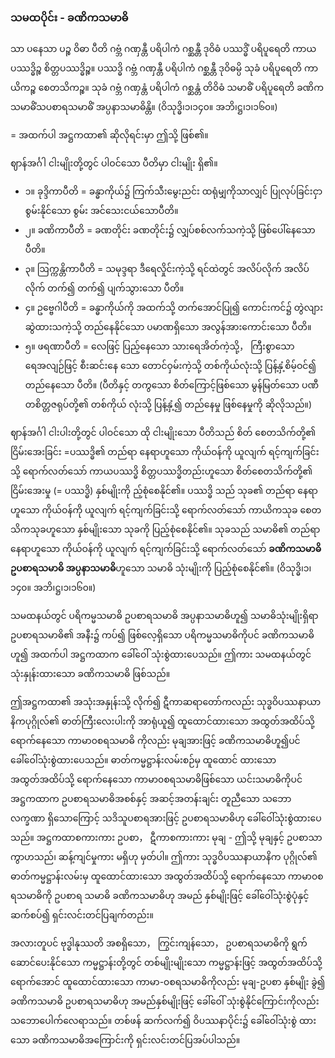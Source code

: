 ### သမထပိုင်း - ခဏိကသမာဓိ

သာ ပနေသာ ပဉ္စ ဝိဓာ ပီတိ ဂဗ္ဘံ ဂဏှန္တီ ပရိပါကံ ဂစ္ဆန္တီ ဒုဝိဓံ ပဿဒ္ဓိံ ပရိပူရေတိ ကာယပဿဒ္ဓိဉ္စ စိတ္တပဿဒ္ဓိဉ္စ။ 
ပဿဒ္ဓိ ဂဗ္ဘံ ဂဏှန္တီ ပရိပါကံ ဂစ္ဆန္တီ ဒုဝိဓမ္ပိ သုခံ ပရိပူရေတိ ကာယိကဉ္စ စေတသိကဉ္စ။ 
သုခံ ဂဗ္ဘံ ဂဏှန္တံ ပရိပါကံ ဂစ္ဆန္တံ တိဝိဓံ သမာဓိံ ပရိပူရေတိ ခဏိကသမာဓိံသပစာရသမာဓိံ အပ္ပနာသမာဓိန္တိ။
<r>(ဝိသုဒ္ဓိ၊၁၊၁၄၀။ အဘိ၊ဋ္ဌ၊၁၊၁၆၀။)</r>

= အထက်ပါ အဋ္ဌကထာ၏ ဆိုလိုရင်းမှာ ဤသို့ ဖြစ်၏။

ဈာန်အင်္ဂါ ငါးမျိုးတို့တွင် ပါဝင်သော ပီတိမှာ ငါးမျိုး ရှိ၏။

- ၁။ ခုဒ္ဒိကာပီတိ = ခန္ဓာကိုယ်၌ ကြက်သီးမွေးညင်း ထရုံမျှကိုသာလျှင် ပြုလုပ်ခြင်းငှာ စွမ်းနိုင်သော စွမ်း အင်သေးငယ်သောပီတိ။
- ၂။ ခဏိကာပီတိ = ခဏတိုင်း ခဏတိုင်း၌ လျှပ်စစ်လက်သကဲ့သို့ ဖြစ်ပေါ်နေသော ပီတိ။
- ၃။ ဩက္ကန္တိကာပီတိ = သမုဒ္ဒရာ ဒီရေလှိုင်းကဲ့သို့ ရင်ထဲတွင် အလိပ်လိုက် အလိပ်လိုက် တက်၍ တက်၍ ပျက်သွားသော ပီတိ။
- ၄။ ဥဗ္ဗေဂါပီတိ = ခန္ဓာကိုယ်ကို အထက်သို့ တက်အောင်ပြု၍ ကောင်းကင်၌ တွဲလျားဆွဲထားသကဲ့သို့ တည်နေနိုင်သော ပမာဏရှိသော အလွန်အားကောင်းသော ပီတိ။
- ၅။ ဖရဏာပီတိ = လေဖြင့် ပြည့်နေသော သားရေအိတ်ကဲ့သို့， ကြီးစွာသော ရေအလျဉ်ဖြင့် စီးဆင်းနေ သော တောင်ဝှမ်းကဲ့သို့ တစ်ကိုယ်လုံးသို့ ပြန့်နှံ့စိမ့်ဝင်၍ တည်နေသော ပီတိ။ (ပီတိနှင့် တကွသော စိတ်ကြောင့်ဖြစ်သော မွန်မြတ်သော ပဏီတစိတ္တဇရုပ်တို့၏ တစ်ကိုယ် လုံးသို့ ပြန့်နှံ့၍ တည်နေမှု ဖြစ်နေမှုကို ဆိုလိုသည်။)

ဈာန်အင်္ဂါ ငါးပါးတို့တွင် ပါဝင်သော ထို ငါးမျိုးသော ပီတိသည် စိတ် စေတသိက်တို့၏ ငြိမ်းအေးခြင်း =ပဿဒ္ဓိ၏ တည်ရာ နေရာဟူသော ကိုယ်ဝန်ကို ယူလျက် ရင့်ကျက်ခြင်းသို့ ရောက်လတ်သော် ကာယပဿဒ္ဓိ စိတ္တပဿဒ္ဓိတည်းဟူသော စိတ်စေတသိက်တို့၏ ငြိမ်းအေးမှု (= ပဿဒ္ဓိ) နှစ်မျိုးကို ည့်စုံစေနိုင်၏။ 
ပဿဒ္ဓိ သည် သုခ၏ တည်ရာ နေရာဟူသော ကိုယ်ဝန်ကို ယူလျက် ရင့်ကျက်ခြင်းသို့ ရောက်လတ်သော် ကာယိကသုခ စေတသိကသုခဟူသော နှစ်မျိုးသော သုခကို ပြည့်စုံစေနိုင်၏။ 
သုခသည် သမာဓိ၏ တည်ရာ နေရာဟူသော ကိုယ်ဝန်ကို ယူလျက် ရင့်ကျက်ခြင်းသို့ ရောက်လတ်သော် **ခဏိကသမာဓိ ဥပစာရသမာဓိ အပ္ပနာသမာဓိ**ဟူသော သမာဓိ သုံးမျိုးကို ပြည့်စုံစေနိုင်၏။ (ဝိသုဒ္ဓိ၊၁၊၁၄၀။ အဘိ၊ဋ္ဌ၊၁၊၁၆၀။)

သမထနယ်တွင် ပရိကမ္မသမာဓိ ဥပစာရသမာဓိ အပ္ပနာသမာဓိဟူ၍ သမာဓိသုံးမျိုးရှိရာ ဥပစာရသမာဓိ၏ အနီး၌ ကပ်၍ ဖြစ်လေ့ရှိသော ပရိကမ္မသမာဓိကိုပင် ခဏိကသမာဓိဟူ၍ အထက်ပါ အဋ္ဌကထာက ခေါ်ဝေါ် သုံးစွဲထားပေသည်။ 
ဤကား သမထနယ်တွင် သုံးနှုန်းထားသော ခဏိကသမာဓိ ဖြစ်သည်။

ဤအဋ္ဌကထာ၏ အသုံးအနှုန်းသို့ လိုက်၍ ဋီကာဆရာတော်ကလည်း သုဒ္ဓဝိပဿနာယာနိကပုဂ္ဂိုလ်၏ ဓာတ်ကြီးလေးပါးကို အာရုံယူ၍ ထူထောင်ထားသော အထွတ်အထိပ်သို့ ရောက်နေသော ကာမာ၀စရသမာဓိ ကိုလည်း မုချအားဖြင့် ခဏိကသမာဓိဟူ၍ပင် ခေါ်ဝေါ်သုံးစွဲထားပေသည်။ 
ဓာတ်ကမ္မဋ္ဌာန်းလမ်းစဉ်မှ ထူထောင် ထားသော အထွတ်အထိပ်သို့ ရောက်နေသော ကာမာ၀စရသမာဓိဖြစ်သော ယင်းသမာဓိကိုပင် အဋ္ဌကထာက ဥပစာရသမာဓိအစစ်နှင့် အဆင့်အတန်းချင်း တူညီသော သဘောလက္ခဏာ ရှိသောကြောင့် သဒိသူပစာရအားဖြင့် ဥပစာရသမာဓိဟု ခေါ်ဝေါ်သုံးစွဲထားပေသည်။ 
အဋ္ဌကထာစကားကား ဥပစာ， ဋီကာစကားကား မုချ - ဤသို့ မုချနှင့် ဥပစာသာ ကွာဟသည်၊ ဆန့်ကျင်မှုကား မရှိဟု မှတ်ပါ။ 
ဤကား သုဒ္ဓဝိပဿနာယာနိက ပုဂ္ဂိုလ်၏ ဓာတ်ကမ္မဋ္ဌာန်းလမ်းမှ ထူထောင်ထားသော အထွတ်အထိပ်သို့ ရောက်နေသော ကာမာ၀စရသမာဓိကို ဥပစာရ သမာဓိ ခဏိကသမာဓိဟု အမည် နှစ်မျိုးဖြင့် ခေါ်ဝေါ်သုံးစွဲပုံနှင့် ဆက်စပ်၍ ရှင်းလင်းတင်ပြချက်တည်း။

အလားတူပင် ဗုဒ္ဓါနုဿတိ အစရှိသော， ကြွင်းကျန်သော， ဥပစာရသမာဓိကို ရွက်ဆောင်ပေးနိုင်သော ကမ္မဋ္ဌာန်းတို့တွင် တစ်မျိုးမျိုးသော ကမ္မဋ္ဌာန်းဖြင့် အထွတ်အထိပ်သို့ ရောက်အောင် ထူထောင်ထားသော ကာမာ-၀စရသမာဓိကိုလည်း မုချ-ဥပစာ နှစ်မျိုး ခွဲ၍ ခဏိကသမာဓိ ဥပစာရသမာဓိဟု အမည်နှစ်မျိုးဖြင့် ခေါ်ဝေါ် သုံးစွဲနိုင်ကြောင်းကိုလည်း သဘောပေါက်လေရာသည်။ 
တစ်ဖန် ဆက်လက်၍ ဝိပဿနာပိုင်း၌ ခေါ်ဝေါ်သုံးစွဲ ထားသော ခဏိကသမာဓိအကြောင်းကို ရှင်းလင်းတင်ပြအပ်ပါသည်။